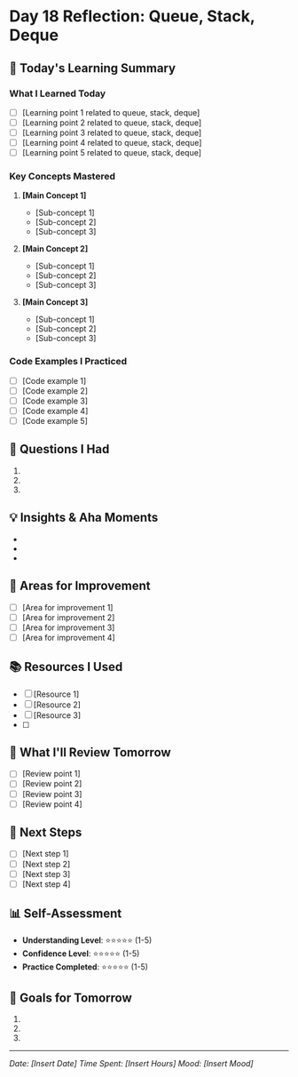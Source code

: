 # Day 18 Reflection: Queue, Stack, Deque

## 📝 Today's Learning Summary

### What I Learned Today
- [ ] [Learning point 1 related to queue, stack, deque]
- [ ] [Learning point 2 related to queue, stack, deque]
- [ ] [Learning point 3 related to queue, stack, deque]
- [ ] [Learning point 4 related to queue, stack, deque]
- [ ] [Learning point 5 related to queue, stack, deque]

### Key Concepts Mastered
1. **[Main Concept 1]**
   - [Sub-concept 1]
   - [Sub-concept 2]
   - [Sub-concept 3]

2. **[Main Concept 2]**
   - [Sub-concept 1]
   - [Sub-concept 2]
   - [Sub-concept 3]

3. **[Main Concept 3]**
   - [Sub-concept 1]
   - [Sub-concept 2]
   - [Sub-concept 3]

### Code Examples I Practiced
- [ ] [Code example 1]
- [ ] [Code example 2]
- [ ] [Code example 3]
- [ ] [Code example 4]
- [ ] [Code example 5]

## 🤔 Questions I Had
1. 
2. 
3. 

## 💡 Insights & Aha Moments
- 
- 
- 

## 🎯 Areas for Improvement
- [ ] [Area for improvement 1]
- [ ] [Area for improvement 2]
- [ ] [Area for improvement 3]
- [ ] [Area for improvement 4]

## 📚 Resources I Used
- [ ] [Resource 1]
- [ ] [Resource 2]
- [ ] [Resource 3]
- [ ] 

## 🔄 What I'll Review Tomorrow
- [ ] [Review point 1]
- [ ] [Review point 2]
- [ ] [Review point 3]
- [ ] [Review point 4]

## 🚀 Next Steps
- [ ] [Next step 1]
- [ ] [Next step 2]
- [ ] [Next step 3]
- [ ] [Next step 4]

## 📊 Self-Assessment
- **Understanding Level**: ⭐⭐⭐⭐⭐ (1-5)
- **Confidence Level**: ⭐⭐⭐⭐⭐ (1-5)
- **Practice Completed**: ⭐⭐⭐⭐⭐ (1-5)

## 🎯 Goals for Tomorrow
1. 
2. 
3. 

---
*Date: [Insert Date]*
*Time Spent: [Insert Hours]*
*Mood: [Insert Mood]*
